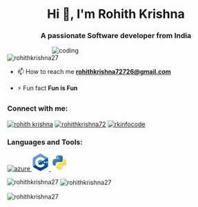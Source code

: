 <h1 align="center">Hi 👋, I'm Rohith Krishna</h1>
<h3 align="center">A passionate Software developer from India</h3>
<img align = "right" alt = "coding" width = "400" src ="https://img.etimg.com/thumb/width-1200,height-900,imgsize-638053,resizemode-75,msid-84146083/prime/technology-and-startups/booting-up-developer-economy-how-tech-startups-are-helping-coders-build-and-test-software-faster.jpg">
<p align="left"> <img src="https://komarev.com/ghpvc/?username=rohithkrishna27&label=Profile%20views&color=0e75b6&style=flat" alt="rohithkrishna27" /> </p>

- 📫 How to reach me **rohithkrishna72726@gmail.com**

- ⚡ Fun fact **Fun is Fun**

<h3 align="left">Connect with me:</h3>
<p align="left">
<a href="https://linkedin.com/in/rohith krishna" target="blank"><img align="center" src="https://raw.githubusercontent.com/rahuldkjain/github-profile-readme-generator/master/src/images/icons/Social/linked-in-alt.svg" alt="rohith krishna" height="30" width="40" /></a>
<a href="https://instagram.com/rohithkrishna72" target="blank"><img align="center" src="https://raw.githubusercontent.com/rahuldkjain/github-profile-readme-generator/master/src/images/icons/Social/instagram.svg" alt="rohithkrishna72" height="30" width="40" /></a>
<a href="https://www.youtube.com/c/rkinfocode" target="blank"><img align="center" src="https://raw.githubusercontent.com/rahuldkjain/github-profile-readme-generator/master/src/images/icons/Social/youtube.svg" alt="rkinfocode" height="30" width="40" /></a>
</p>

<h3 align="left">Languages and Tools:</h3>
<p align="left"> <a href="https://azure.microsoft.com/en-in/" target="_blank" rel="noreferrer"> <img src="https://www.vectorlogo.zone/logos/microsoft_azure/microsoft_azure-icon.svg" alt="azure" width="40" height="40"/> </a> <a href="https://www.w3schools.com/cpp/" target="_blank" rel="noreferrer"> <img src="https://raw.githubusercontent.com/devicons/devicon/master/icons/cplusplus/cplusplus-original.svg" alt="cplusplus" width="40" height="40"/> </a> <a href="https://www.python.org" target="_blank" rel="noreferrer"> <img src="https://raw.githubusercontent.com/devicons/devicon/master/icons/python/python-original.svg" alt="python" width="40" height="40"/> </a> </p>

<p><img align="left" src="https://github-readme-stats.vercel.app/api/top-langs?username=rohithkrishna27&show_icons=true&locale=en&layout=compact" alt="rohithkrishna27" /></p>

<p>&nbsp;<img align="center" src="https://github-readme-stats.vercel.app/api?username=rohithkrishna27&show_icons=true&locale=en" alt="rohithkrishna27" /></p>

<p><img align="center" src="https://github-readme-streak-stats.herokuapp.com/?user=rohithkrishna27&" alt="rohithkrishna27" /></p>
